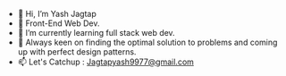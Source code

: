 - 👋 Hi, I’m Yash Jagtap
- 👀 Front-End Web Dev.
- 🌱 I’m currently learning full stack web dev.
- 🚀 Always keen on finding the optimal solution to problems 
     and coming up with perfect design patterns.
- 📫 Let's Catchup : Jagtapyash9977@gmail.com

<!---
iamyash9977/iamyash9977 is a ✨ special ✨ repository because its `README.md` (this file) appears on your GitHub profile.
You can click the Preview link to take a look at your changes.
--->
